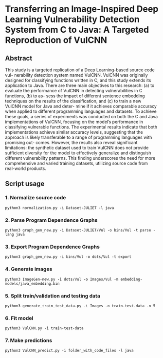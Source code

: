 #  Transferring an Image-Inspired Deep  Learning Vulnerability Detection System  from C to Java: A Targeted Reproduction of VulCNN

## Abstract 
This study is a targeted replication of a Deep Learning-based source code vul-
nerability detection system named VulCNN. VulCNN was originally designed
for classifying functions written in C, and this study extends its application
to Java. There are three main objectives to this research: (a) to evaluate the
performance of VulCNN in detecting vulnerabilities in C functions, (b) to as-
sess the impact of different sentence embedding techniques on the results of
the classification, and (c) to train a new VulCNN model for Java and deter-
mine if it achieves comparable accuracy when applied to different programming
languages and datasets.
To achieve these goals, a series of experiments was conducted on both the C
and Java implementations of VulCNN, focusing on the model’s performance in
classifying vulnerable functions. The experimental results indicate that both
implementations achieve similar accuracy levels, suggesting that the approach
is likely transferable to a range of programming languages with promising out-
comes. However, the results also reveal significant limitations: the synthetic
dataset used to train VulCNN does not provide sufficient diversity for the
model to effectively generalize and distinguish different vulnerability patterns.
This finding underscores the need for more comprehensive and varied training
datasets, utilizing source code from real-world products.


## Script usage 
### 1. Normalize source code

    python3 normalization.py -i Dataset-JULIET -l java

### 2. Parse Program Dependence Graphs

    python3 graph_gen_new.py -i Dataset-JULIET/Vul -o bins/Vul -t parse -lang java

### 3. Export Program Dependence Graphs

    python3 graph_gen_new.py -i bins/Vul -o dots/Vul -t export 

### 4. Generate images

    python3 ImageGen-new.py -i dots/Vul -o Images/Vul -m embedding-models/java_embedding.bin 

### 5. Split train/validation and testing data

    python3 generate_train_test_data.py -i Images -o train-test-data -n 5

### 6. Fit model

    python3 VulCNN.py -i train-test-data

### 7. Make predictions

    python3 VulCNN_predict.py -i folder_with_code_files -l java
    
